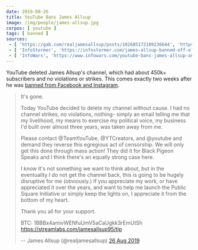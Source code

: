 ```yaml
---
date: 2019-08-26
title: YouTube Bans James Allsup
image: /img/people/james-allsup.jpg
corpos: [ youtube ]
tags: [ banned ]
sources:
 - [ 'https://gab.com/realjamesallsup/posts/102685172189236644', 'https://archive.is/mgNca' ]
 - [ 'InfoStormer', 'https://infostormer.com/james-allsup-banned-off-of-youtube/' ]
 - [ 'InfoWars', 'https://www.infowars.com/youtube-bans-james-allsup-and-tons-of-other-right-wingers-in-latest-censorship-purge/' ]
---
```


YouTube deleted James Allsup's channel, which had about 450k+ subscribers and no violations or strikes.
This comes exactly two weeks after he was [banned from Facebook and Instagram](/events/facebook-and-instagram-ban-james-allsup/).

> It's gone.
>
> Today YouTube decided to delete my channel without cause.
> I had no channel strikes, no violations, nothing- simply an email telling me that my livelihood, my means to exercise my political voice, my business I'd built over almost three years, was taken away from me.
>
> Please contact @TeamYouTube, @YTCreators, and @youtube and demand they reverse this egregious act of censorship.
> We will only get this done through mass action!
> They did it for Black Pigeon Speaks and I think there's an equally strong case here.
>
> I know it's not something we want to think about, but in the eventuality I do not get the channel back, this is going to be hugely disruptive for me (obviously.)
> If you appreciate my work, or have appreciated it over the years, and want to help me launch the Public Square Initiative or simply keep the lights on, I appreciate it from the bottom of my heart.
>
> Thank you all for your support.
>
> BTC: 1BBBx4amivWENfuUmV5aCaUgkk3rEmUtSh
> https://streamlabs.com/jamesallsup95/tip
>
> -- James Allsup (@realjamesallsup) [26 Aug 2019](https://archive.is/mgNca)
